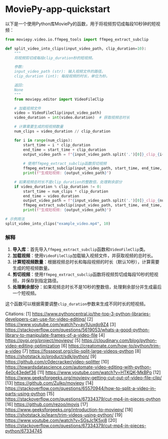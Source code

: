 # MoviePy-app-quickstart
以下是一个使用Python库MoviePy的函数，用于将视频剪切成每段10秒钟的短视频：

```python
from moviepy.video.io.ffmpeg_tools import ffmpeg_extract_subclip

def split_video_into_clips(input_video_path, clip_duration=10):
    """
    将视频剪切成每段clip_duration秒的短视频。

    参数:
    input_video_path (str): 输入视频文件的路径。
    clip_duration (int): 每段视频的时长，单位为秒。

    返回:
    None
    """
    from moviepy.editor import VideoFileClip

    # 加载视频文件
    video = VideoFileClip(input_video_path)
    video_duration = int(video.duration)  # 获取视频总时长

    # 计算需要生成的短视频数量
    num_clips = video_duration // clip_duration

    for i in range(num_clips):
        start_time = i * clip_duration
        end_time = start_time + clip_duration
        output_video_path = f"{input_video_path.split('.')[0]}_clip_{i+1}.mp4"
        
        # 使用ffmpeg_extract_subclip函数剪切视频
        ffmpeg_extract_subclip(input_video_path, start_time, end_time, targetname=output_video_path)
        print(f"生成短视频: {output_video_path}")

    # 如果视频总时长不是clip_duration的整数倍，处理剩余部分
    if video_duration % clip_duration != 0:
        start_time = num_clips * clip_duration
        end_time = video_duration
        output_video_path = f"{input_video_path.split('.')[0]}_clip_{num_clips+1}.mp4"
        ffmpeg_extract_subclip(input_video_path, start_time, end_time, targetname=output_video_path)
        print(f"生成短视频: {output_video_path}")

# 示例用法
split_video_into_clips("example_video.mp4", 10)
```

### 解释
1. **导入库**：首先导入`ffmpeg_extract_subclip`函数和`VideoFileClip`类。
2. **加载视频**：使用`VideoFileClip`加载输入视频文件，并获取视频的总时长。
3. **计算短视频数量**：根据视频总时长和每段视频的时长（默认10秒），计算需要生成的短视频数量。
4. **剪切视频**：使用`ffmpeg_extract_subclip`函数将视频剪切成每段10秒的短视频，并保存到指定路径。
5. **处理剩余部分**：如果视频总时长不是10秒的整数倍，处理剩余部分并生成最后一个短视频。

这个函数可以根据需要调整`clip_duration`参数来生成不同时长的短视频。

Citations:
[1] https://www.pythoncentral.io/the-top-3-python-libraries-developers-can-use-for-video-editing/
[2] https://www.youtube.com/watch?v=av1Uuxdo9Z4
[3] https://stackoverflow.com/questions/5619053/whats-a-good-python-library-to-manipulate-frames-of-a-video-file
[4] https://pypi.org/project/moviepy/
[5] https://cloudinary.com/blog/python-video-editing-optimization
[6] https://creatomate.com/how-to/python/trim-a-video
[7] https://fosspost.org/clip-split-large-videos-python
[8] https://shotstack.io/product/sdk/python/
[9] https://github.com/c0decracker/video-splitter
[10] https://towardsdatascience.com/automate-video-editing-with-python-4e0c43edef36
[11] https://www.youtube.com/watch?v=HTKQK-MkBPo
[12] https://www.geeksforgeeks.org/moviepy-getting-cut-out-of-video-file-clip/
[13] https://github.com/Zulko/moviepy
[14] https://stackoverflow.com/questions/65570944/how-to-split-a-video-in-parts-using-python
[15] https://stackoverflow.com/questions/67334379/cut-mp4-in-pieces-python
[16] https://github.com/rezoo/movis
[17] https://www.geeksforgeeks.org/introduction-to-moviepy/
[18] https://shotstack.io/learn/trim-videos-using-python/
[19] https://www.youtube.com/watch?v=SGsJc1K5xj8
[20] https://stackoverflow.com/questions/67334379/cut-mp4-in-pieces-python/67334745
